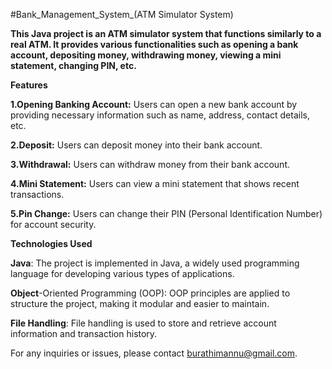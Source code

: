 #Bank_Management_System_(ATM Simulator System)

**This Java project is an ATM simulator system that functions similarly to a real ATM. It provides various functionalities such as opening a bank account, depositing money, withdrawing money, viewing a mini statement, changing PIN, etc.**

**Features**

**1.Opening Banking Account:** Users can open a new bank account by providing necessary information such as name, address, contact details, etc.

**2.Deposit:** Users can deposit money into their bank account.

**3.Withdrawal:** Users can withdraw money from their bank account.

**4.Mini Statement:** Users can view a mini statement that shows recent transactions.

**5.Pin Change:** Users can change their PIN (Personal Identification Number) for account security.

**Technologies Used**

**Java**: The project is implemented in Java, a widely used programming language for developing various types of applications.

**Object**-Oriented Programming (OOP): OOP principles are applied to structure the project, making it modular and easier to maintain.

**File Handling**: File handling is used to store and retrieve account information and transaction history.

For any inquiries or issues, please contact burathimannu@gmail.com.
